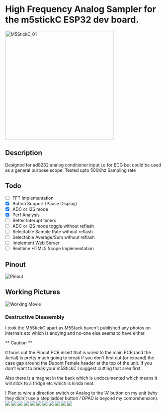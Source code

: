 
# High Frequency Analog Sampler for the m5stickC ESP32 dev board. 
<img src="https://m5stack.oss-cn-shenzhen.aliyuncs.com/image/m5-docs_content/core/m5stickc_01.png" alt="M5StickC_01" width="350" height="350">

## Description

Designed for ad8232 analog conditioner input i.e for ECG but could be used as a general purpose scope. Tested upto 500Khz Sampling rate

## Todo
- [ ] FFT Implementation
- [X] Button Support (Pause Display)
- [X] ADC or I2S mode
- [X] Perf Analysis
- [ ] Better Interupt timers
- [ ] ADC or I2S mode toggle without reflash
- [ ] Selectable Sample Rate without reflash
- [ ] Selectable Average/Sum without reflash
- [ ] Implement Web Server
- [ ] Realtime HTML5 Scope Implementation

## Pinout
<img src="https://github.com/aenertia/m5stick-scope-ecg/blob/master/pinout.jpg" alt="Pinout">

## Working Pictures

<img src="https://github.com/aenertia/m5stick-scope-ecg/blob/master/working.gif" alt="Working Movie">

### Destructive Disasembly

I took the M5StickC apart as M5Stack haven't published any photos on internals etc which is anoying and no-one else seems to have either. 

** Caution **

It turns out the Pinout PCB insert that is wired to the main PCB (and the Aerial) is pretty much going to break if you don't first cut (or expand) the case gap around the Dupont Female header at the top of the unit. If you don't want to break your m5StickC I suggest cutting that area first. 

Also there is a magnet in the back which is undocumented which means it will stick to a fridge etc which is kinda neat. 

I Plan to wire a direction switch or Analog to the 'A' button on my unit (why they didn't use a step ladder button / DPAD is beyond my comprehension).
<img src="https://github.com/aenertia/m5stick-scope-ecg/blob/master/pcb/decon_pcb1.jpg">
<img src="https://github.com/aenertia/m5stick-scope-ecg/blob/master/pcb/decon_pcb2.jpg">
<img src="https://github.com/aenertia/m5stick-scope-ecg/blob/master/pcb/decon_pcb3.jpg">
<img src="https://github.com/aenertia/m5stick-scope-ecg/blob/master/pcb/decon_pcb4.jpg">
<img src="https://github.com/aenertia/m5stick-scope-ecg/blob/master/pcb/decon_pcb5.jpg">
<img src="https://github.com/aenertia/m5stick-scope-ecg/blob/master/pcb/decon_pcb6.jpg">
<img src="https://github.com/aenertia/m5stick-scope-ecg/blob/master/pcb/decon_pcb7.jpg">
<img src="https://github.com/aenertia/m5stick-scope-ecg/blob/master/pcb/decon_pcb8.jpg">
<img src="https://github.com/aenertia/m5stick-scope-ecg/blob/master/pcb/decon_pcb9.jpg">
<img src="https://github.com/aenertia/m5stick-scope-ecg/blob/master/pcb/decon_pcb10.jpg">
<img src="https://github.com/aenertia/m5stick-scope-ecg/blob/master/pcb/decon_pcb11.jpg">




